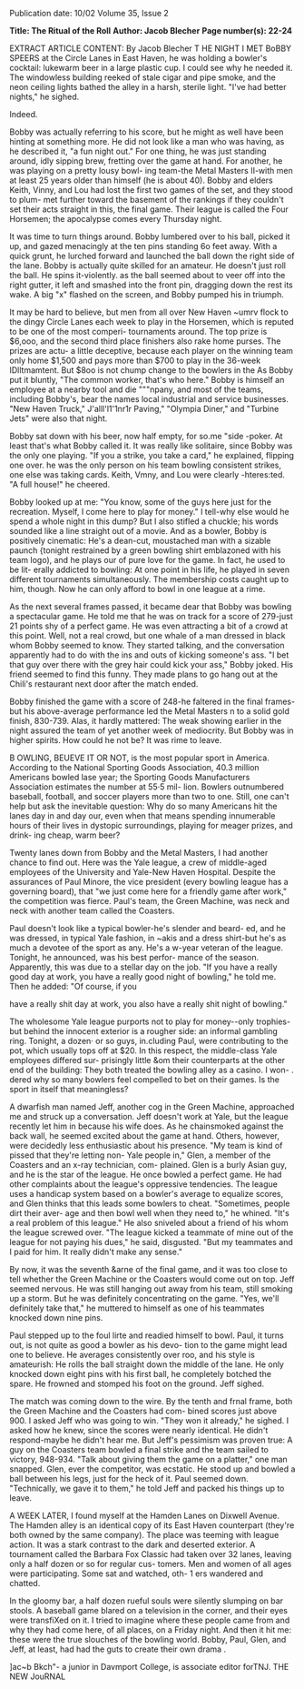Publication date: 10/02
Volume 35, Issue 2

**Title: The Ritual of the Roll**
**Author: Jacob Blecher**
**Page number(s): 22-24**

EXTRACT ARTICLE CONTENT:
By Jacob Blecher 
T
HE NIGHT I MET BoBBY SPEERS at the Circle Lanes in East 
Haven, he was holding a bowler's cocktail: lukewarm beer in a 
large plastic cup. I could see why he needed it. The windowless 
building reeked of stale cigar and pipe smoke, and the neon ceiling 
lights bathed the alley in a harsh, sterile light. "I've had better 
nights," he sighed. 

Indeed. 

Bobby was actually referring to his score, but he might as well 
have been hinting at something more. He did not look like a man 
who was having, as he described it, "a fun night out." For one thing, 
he was just standing around, idly sipping brew, fretting over the 
game at hand. For another, he was playing on a pretty lousy bowl-
ing team-the Metal Masters II-with men at least 25 years older 
than himself (he is about 40). Bobby and elders Keith, Vinny, and 
Lou had lost the first two games of the set, and they stood to plum-
met further toward the basement of the rankings if they couldn't set 
their acts straight in this, the final game. Their league is called the 
Four Horsemen; the apocalypse comes every Thursday night. 

It was time to turn things around. Bobby lumbered over to his 
ball, picked it up, and gazed menacingly at the ten pins standing 6o 
feet away. With a quick grunt, he lurched forward and launched the 
ball down the right side of the lane. Bobby is actually quite skilled 
for an amateur. He doesn't just roll the ball. He spins it-violently. 
as the ball seemed about to veer off into the right gutter, it 
left and smashed into the front pin, dragging down the rest 
its wake. A big "x" flashed on the screen, and Bobby pumped his 
in triumph. 

It may be hard to believe, but men from all over New Haven 
~umrv flock to the dingy Circle Lanes each week to play in the 
Horsemen, which is reputed to be one of the most comperi-
tournaments around. The top prize is $6,ooo, and the second 
third place finishers also rake home purses. The prizes are actu-
a little deceptive, because each player on the winning team only 
home $1,500 and pays more than $700 to play in the 36-week 
IDlltmamtent. But $8oo is not chump change to the bowlers in the 
As Bobby put it bluntly, "The common worker, that's who 
here." Bobby is himself an employee at a nearby tool and die 
"""npany, and most of the teams, including Bobby's, bear the names 
local industrial and service businesses. "New Haven Truck," 
J'alll'l1'1nr1r Paving," "Olympia Diner," and "Turbine Jets" were also 
that night. 

Bobby sat down with his beer, now half empty, for so.me "side 
-poker. At least that's what Bobby called it. It was really 
like solitaire, since Bobby was the only one playing. "If you 
a strike, you take a card," he explained, flipping one over. 
he was the only person on his team bowling consistent strikes, 
one else was taking cards. Keith, Vmny, and Lou were clearly 
-hteres:ted. "A full house!" he cheered. 

Bobby looked up at me: "You know, some of the guys here just 
for the recreation. Myself, I come here to play for money." I 
tell-why else would he spend a whole night in this dump? 
But I also stifled a chuckle; his words sounded like a line straight 
out of a movie. And as a bowler, Bobby is positively cinematic: He's 
a dean-cut, moustached man with a sizable paunch {tonight 
restrained by a green bowling shirt emblazoned with his team logo), 
and he plays our of pure love for the game. In fact, he used to be lit-
erally addicted to bowling: At one point in his life, he played in 
seven different tournaments simultaneously. The membership costs 
caught up to him, though. Now he can only afford to bowl in one 
league at a rime. 

As the next several frames passed, it became dear that Bobby 
was bowling a spectacular game. He told me that he was on track 
for a score of 279-just 21 points shy of a perfect game. He was even 
attracting a bit of a crowd at this point. Well, not a real crowd, but 
one whale of a man dressed in black whom Bobby seemed to know. 
They started talking, and the conversation apparently had to do 
with the ins and outs of kicking someone's ass. "I bet that guy over 
there with the grey hair could kick your ass," Bobby joked. His 
friend seemed to find this funny. They made plans to go hang out 
at the Chili's restaurant next door after the match ended. 

Bobby finished the game with a score of 248-he faltered in 
the final frames-but his above-average performance led the Metal 
Masters n to a solid gold finish, 830-739. Alas, it hardly mattered: 
The weak showing earlier in the night assured the team of yet 
another week of mediocrity. But Bobby was in higher spirits. How 
could he not be? It was rime to leave. 

B
OWLING, BEUEVE IT OR NOT, is the most popular sport in 
America. According to the National Sporting Goods 
Association, 40.3 million Americans bowled lase year; the Sporting 
Goods Manufacturers Association estimates the number at 55·5 mil-
lion. Bowlers outnumbered baseball, football, and soccer players 
more than two to one. Still, one can't help but ask the inevitable 
question: Why do so many Americans hit the lanes day in and day 
our, even when that means spending innumerable hours of their 
lives in dystopic surroundings, playing for meager prizes, and drink-
ing cheap, warm beer? 

Twenty lanes down from Bobby and the Metal Masters, I had 
another chance to find out. Here was the Yale league, a crew of 
middle-aged employees of the University and Yale-New Haven 
Hospital. Despite the assurances of Paul Minore, the vice president 
(every bowling league has a governing board), that "we just come 
here for a friendly game after work," the competition was fierce. 
Paul's team, the Green Machine, was neck and neck with another 
team called the Coasters. 

Paul doesn't look like a typical bowler-he's slender and beard-
ed, and he was dressed, in typical Yale fashion, in ~akis and a dress 
shirt-but he's as much a devotee of the sport as any. He's a w-year 
veteran of the league. Tonight, he announced, was his best perfor-
mance of the season. Apparently, this was due to a stellar day on the 
job. "If you have a really good day at work, you have a really good 
night of bowling," he told me. Then he added: "Of course, if you 


have a really shit day at work, you also have 
a really shit night of bowling." 

The wholesome Yale league purports 
not to play for money--only trophies-
but behind the innocent exterior is a 
rougher side: an informal gambling ring. 
Tonight, a dozen· or so guys, in.cluding 
Paul, were contributing to the pot, which 
usually tops off at $20. In this respect, the 
middle-class Yale employees differed sur-
prisingly little &om their counterparts at 
the other end of the building: They both 
treated the bowling alley as a casino. I won-
. dered why so many bowlers feel compelled 
to bet on their games. Is the sport in itself 
that meaningless? 

A dwarfish man named Jeff, another 
cog in the Green Machine, approached me 
and struck up a conversation. Jeff doesn't 
work at Yale, but the league recently let 
him in because his wife does. As he 
chainsmoked against the back wall, he 
seemed excited about the game at hand. 
Others, however, were decidedly less 
enthusiastic about his presence. "My team 
is kind of pissed that they're letting non-
Yale people in," Glen, a member of the 
Coasters and an x-ray technician, com-
plained. Glen is a burly Asian guy, and he 
is the star of the league. He once bowled a 
perfect game. He had other complaints 
about the league's oppressive tendencies. 
The league uses a handicap system based 
on a bowler's average to equalize scores, and 
Glen thinks that this leads some bowlers to 
cheat. "Sometimes, people dirt their aver-
age and then bowl well when they need to," 
he whined. "It's a real problem of this 
league." He also sniveled about a friend of 
his whom the league screwed over. "The 
league kicked a teammate of mine out of 
the league for not paying his dues," he said, 
disgusted. "But my teammates and I paid 
for him. It really didn't make any sense." 

By now, it was the seventh &arne of 
the final game, and it was too close to tell 
whether the Green Machine or the 
Coasters would come out on top. Jeff 
seemed nervous. He was still hanging out 
away from his team, still smoking up a 
storm. But he was definitely concentrating 
on the game. "Yes, we'll definitely take 
that," he muttered to himself as one of his 
teammates knocked down nine pins. 

Paul stepped up to the foul lirte and 
readied himself to bowl. Paul, it turns out, 
is not quite as good a bowler as his devo-
tion to the game might lead one to believe. 
He averages consistently over roo, and his 
style is amateurish: He rolls the ball straight 
down the middle of the lane. He only 
knocked down eight pins with his first ball, 
he completely botched the spare. He 
frowned and stomped his foot on the 
ground. Jeff sighed. 

The match was coming down to the 
wire. By the tenth and frnal frame, both the 
Green Machine and the Coasters had com-
bined scores just above 900. I asked Jeff 
who was going to win. "They won it 
already," he sighed. I asked how he knew, 
since the scores were nearly identical. He 
didn't respond-maybe he didn't hear me. 
But Jeff's pessimism was proven true: A guy 
on the Coasters team bowled a final strike 
and the team sailed to victory, 948-934. 
"Talk about giving them the game on a 
platter," one man snapped. Glen, ever the 
competitor, was ecstatic. He stood up and 
bowled a ball between his legs, just for the 
heck of it. Paul seemed down. "Technically, 
we gave it to them," he told Jeff and packed 
his things up to leave. 

A
WEEK LATER, I found myself at the 
Hamden Lanes on Dixwell Avenue. 
The Hamden alley is an identical copy of 
its East Haven counterpart (they're both 
owned by the same company). The place 
was teeming with league action. It was a 
stark contrast to the dark and deserted 
exterior. A tournament called the Barbara 
Fox Classic had taken over 32 lanes, leaving 
only a half dozen or so for regular cus-
tomers. Men and women of all ages were 
participating. Some sat and watched, oth-
1 
ers wandered and chatted. 

In the gloomy bar, a half dozen rueful 
souls were silently slumping on bar stools. 
A baseball game blared on a television in 
the corner, and their eyes were transfiXed 
on it. I tried to imagine where these people 
came from and why they had come here, of 
all places, on a Friday night. And then it hit 
me: these were the true slouches of the 
bowling world. Bobby, Paul, Glen, and Jeff, 
at least, had had the guts to create their 
own drama . 

]ac~b Bkch"- a junior in Davmport 
College, is associate editor forTNJ. 
THE NEW JouRNAL